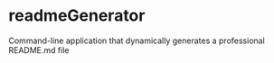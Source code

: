 # readmeGenerator
Command-line application that dynamically generates a professional README.md file
